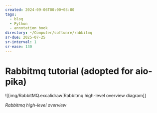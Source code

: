 ```yaml
---
created: 2024-09-06T00:00+03:00
tags:
  - blog
  - Python
  - annotation_book
directory: ~/Computer/software/rabbitmq
sr-due: 2025-07-25
sr-interval: 1
sr-ease: 130
---
```


# Rabbitmq tutorial (adopted for aio-pika)

![[img/RabbitMQ.excalidraw|Rabbitmq high-level overview diagram]]

_Rabbitmq high-level overview_
